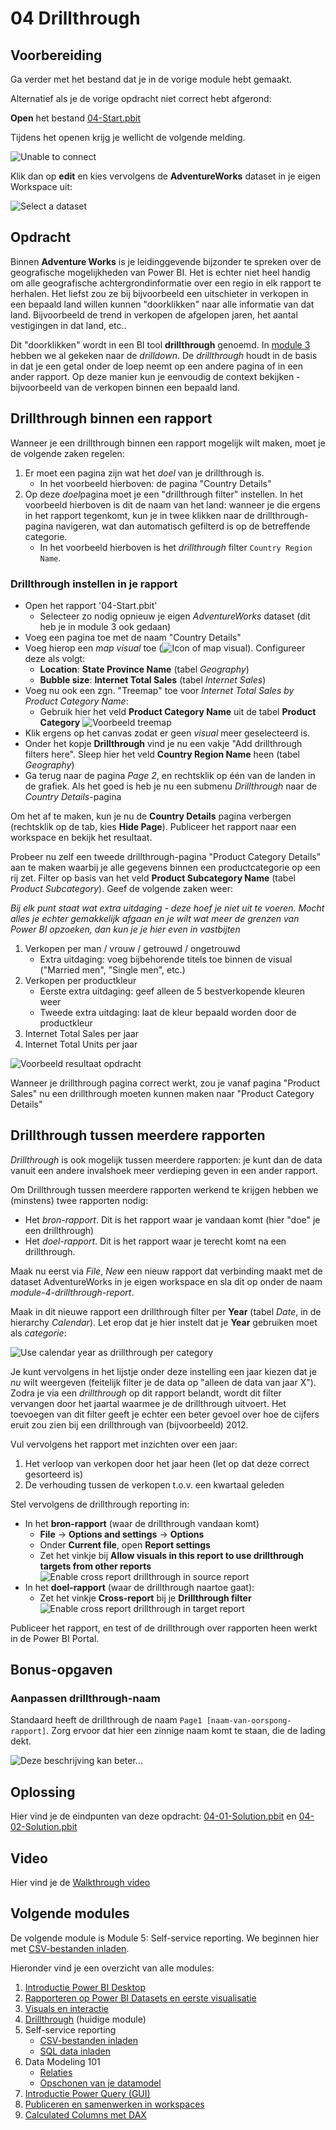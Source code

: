 # 04 Drillthrough

## Voorbereiding

Ga verder met het bestand dat je in de vorige module hebt gemaakt.

Alternatief als je de vorige opdracht niet correct hebt afgerond:

**Open** het bestand [04-Start.pbit](04-Start.pbit)

Tijdens het openen krijg je wellicht de volgende melding. 

![Unable to connect](../03-visuals-and-interaction/img/00-01-unable-to-connect.png)

Klik dan op **edit** en kies vervolgens de **AdventureWorks** dataset in je eigen Workspace uit:

![Select a dataset](../03-visuals-and-interaction/img/00-02-select-dataset.png)

## Opdracht

Binnen **Adventure Works** is je leidinggevende bijzonder te spreken over de geografische mogelijkheden van Power BI. Het is echter niet heel handig om alle geografische achtergrondinformatie over een regio in elk rapport te herhalen. Het liefst zou ze bij bijvoorbeeld een uitschieter in verkopen in een bepaald land willen kunnen "doorklikken" naar alle informatie van dat land. Bijvoorbeeld de trend in verkopen de afgelopen jaren, het aantal vestigingen in dat land, etc..

Dit "doorklikken" wordt in een BI tool **drillthrough** genoemd. In [module 3](../03-visuals-and-interaction/03-visuals-and-interaction.md) hebben we al gekeken naar de *drilldown*. De *drillthrough* houdt in de basis in dat je een getal onder de loep neemt op een andere pagina of in een ander rapport. Op deze manier kun je eenvoudig de context bekijken - bijvoorbeeld van de verkopen binnen een bepaald land.

## Drillthrough binnen een rapport

Wanneer je een drillthrough binnen een rapport mogelijk wilt maken, moet je de volgende zaken regelen:

1. Er moet een pagina zijn wat het *doel* van je drillthrough is.
   * In het voorbeeld hierboven: de pagina "Country Details"
2. Op deze *doel*pagina moet je een "drillthrough filter" instellen. In het voorbeeld hierboven is dit de naam van het land: wanneer je die ergens in het rapport tegenkomt, kun je in twee klikken naar de drillthrough-pagina navigeren, wat dan automatisch gefilterd is op de betreffende categorie.
   * In het voorbeeld hierboven is het *drillthrough* filter `Country Region Name`.

### Drillthrough instellen in je rapport

* Open het rapport '04-Start.pbit'
  * Selecteer zo nodig opnieuw je eigen *AdventureWorks* dataset (dit heb je in module 3 ook gedaan)
* Voeg een pagina toe met de naam "Country Details"
* Voeg hierop een *map visual* toe (![Icon of map visual](img/02-map-visual.png)). Configureer deze als volgt:
  * **Location**: **State Province Name** (tabel *Geography*)
  * **Bubble size**: **Internet Total Sales** (tabel *Internet Sales*)
* Voeg nu ook een zgn. "Treemap" toe voor *Internet Total Sales by Product Category Name*:
  * Gebruik hier het veld **Product Category Name** uit de tabel **Product Category**
![Voorbeeld treemap](img/03-treemap.png)
* Klik ergens op het canvas zodat er geen *visual* meer geselecteerd is.
* Onder het kopje **Drillthrough** vind je nu een vakje "Add drillthrough filters here". Sleep hier het veld **Country Region Name** heen (tabel *Geography*)
* Ga terug naar de pagina *Page 2*, en rechtsklik op één van de landen in de grafiek. Als het goed is heb je nu een submenu *Drillthrough* naar de *Country Details*-pagina

Om het af te maken, kun je nu de **Country Details** pagina verbergen (rechtsklik op de tab, kies **Hide Page**). Publiceer het rapport naar een workspace en bekijk het resultaat.

Probeer nu zelf een tweede drillthrough-pagina "Product Category Details" aan te maken waarbij je alle gegevens binnen een productcategorie op een rij zet. Filter op basis van het veld **Product Subcategory Name** (tabel *Product Subcategory*). Geef de volgende zaken weer:

*Bij elk punt staat wat extra uitdaging - deze hoef je niet uit te voeren. Mocht alles je echter gemakkelijk afgaan en je wilt wat meer de grenzen van Power BI opzoeken, dan kun je je hier even in vastbijten*

1. Verkopen per man / vrouw / getrouwd / ongetrouwd
   * Extra uitdaging: voeg bijbehorende titels toe binnen de visual ("Married men", "Single men", etc.)
2. Verkopen per productkleur
   * Eerste extra uitdaging: geef alleen de 5 bestverkopende kleuren weer
   * Tweede extra uitdaging: laat de kleur bepaald worden door de productkleur
3. Internet Total Sales per jaar
4. Internet Total Units per jaar

![Voorbeeld resultaat opdracht](img/05-drillthrough-within-report-final.png)

Wanneer je drillthrough pagina correct werkt, zou je vanaf pagina "Product Sales" nu een drillthrough moeten kunnen maken naar "Product Category Details"

## Drillthrough tussen meerdere rapporten

*Drillthrough* is ook mogelijk tussen meerdere rapporten: je kunt dan de data vanuit een andere invalshoek meer verdieping geven in een ander rapport.

Om Drillthrough tussen meerdere rapporten werkend te krijgen hebben we (minstens) twee rapporten nodig:

* Het *bron-rapport*. Dit is het rapport waar je vandaan komt (hier "doe" je een drillthrough)
* Het *doel-rapport*. Dit is het rapport waar je terecht komt na een drillthrough.

Maak nu eerst via *File*, *New* een nieuw rapport dat verbinding maakt met de dataset AdventureWorks in je eigen workspace en sla dit op onder de naam *module-4-drillthrough-report*.

Maak in dit nieuwe rapport een drillthrough filter per **Year** (tabel *Date*, in de hierarchy *Calendar*). Let erop dat je hier instelt dat je **Year** gebruiken moet als *categorie*:

![Use calendar year as drillthrough per category](img/04-calendar-year-drillthrough-as-category.png)

Je kunt vervolgens in het lijstje onder deze instelling een jaar kiezen dat je *nu* wilt weergeven (feitelijk filter je de data op "alleen de data van jaar X"). Zodra je via een *drillthrough* op dit rapport belandt, wordt dit filter vervangen door het jaartal waarmee je de drillthrough uitvoert. Het toevoegen van dit filter geeft je echter een beter gevoel over hoe de cijfers eruit zou zien bij een drillthrough van (bijvoorbeeld) 2012.

Vul vervolgens het rapport met inzichten over een jaar:

1. Het verloop van verkopen door het jaar heen (let op dat deze correct gesorteerd is)
2. De verhouding tussen de verkopen t.o.v. een kwartaal geleden

Stel vervolgens de drillthrough reporting in:

* In het **bron-rapport** (waar de drillthrough vandaan komt)
  * **File** -> **Options and settings** -> **Options**
  * Onder **Current file**, open **Report settings**
  * Zet het vinkje bij **Allow visuals in this report to use drillthrough targets from other reports**  
![Enable cross report drillthrough in source report](img/06-enable-cross-report-drillthrough-source.png)
* In het **doel-rapport** (waar de drillthrough naartoe gaat):
  * Zet het vinkje **Cross-report** bij je **Drillthrough filter**  
![Enable cross report drillthrough in target report](img/07-enable-cross-report-drillthrough-target.png)

Publiceer het rapport, en test of de drillthrough over rapporten heen werkt in de Power BI Portal.

## Bonus-opgaven

### Aanpassen drillthrough-naam

Standaard heeft de drillthrough de naam `Page1 [naam-van-oorspong-rapport]`. Zorg ervoor dat hier een zinnige naam komt te staan, die de lading dekt.

![Deze beschrijving kan beter...](img/09-onzinnige-naam.png)

## Oplossing

Hier vind je de eindpunten van deze opdracht: [04-01-Solution.pbit](04-01-Solution.pbit) en [04-02-Solution.pbit](04-02-Solution.pbit)

## Video

Hier vind je de [Walkthrough video](https://vimeo.com/584747083/d8e167c13e)


## Volgende modules

De volgende module is Module 5: Self-service reporting. We beginnen hier met [CSV-bestanden inladen](../05-self-service-reporting/05-csv-inladen.md).

Hieronder vind je een overzicht van alle modules:

1. [Introductie Power BI Desktop](../01-introduction/01-introduction-powerbi-desktop.md)
2. [Rapporteren op Power BI Datasets en eerste visualisatie](../02-reporting-on-dataset/02-reporting-on-dataset.md)
3. [Visuals en interactie](../03-visuals-and-interaction/03-visuals-and-interaction.md)
4. [Drillthrough](../04-drillthrough/04-drillthrough.md) (huidige module)
5. Self-service reporting
   * [CSV-bestanden inladen](../05-self-service-reporting/05-csv-inladen.md)
   * [SQL data inladen](../05-self-service-reporting/06-sql-inladen.md)
6. Data Modeling 101
   * [Relaties](../06-data-modeling-101/07-relaties.md)
   * [Opschonen van je datamodel](../06-data-modeling-101/08-opschonen.md)
7. [Introductie Power Query (GUI)](../07-power-query-gui/09-power-query.md)
8. [Publiceren en samenwerken in workspaces](../08-publishing-and-collaboration-in-workspaces/10-publishing-and-collaboration-in-workspaces.md)
9. [Calculated Columns met DAX](../09-dax/11-calc-columns.md)
